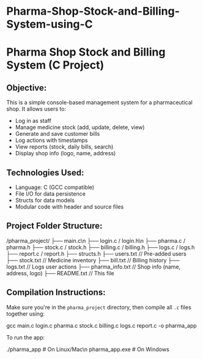 # Pharma-Shop-Stock-and-Billing-System-using-C

Pharma Shop Stock and Billing System (C Project)
================================================

Objective:
-------------
This is a simple console-based management system for a pharmaceutical shop. It allows users to:

- Log in as staff
- Manage medicine stock (add, update, delete, view)
- Generate and save customer bills
- Log actions with timestamps
- View reports (stock, daily bills, search)
- Display shop info (logo, name, address)

Technologies Used:
------------------------
- Language: C (GCC compatible)
- File I/O for data persistence
- Structs for data models
- Modular code with header and source files

Project Folder Structure:
-----------------------------
/pharma_project/
├── main.c\n
├── login.c / login.h\n
├── pharma.c / pharma.h
├── stock.c / stock.h
├── billing.c / billing.h
├── logs.c / logs.h
├── report.c / report.h
├── structs.h
├── users.txt // Pre-added users
├── stock.txt // Medicine inventory
├── bill.txt // Billing history
├── logs.txt // Logs user actions
├── pharma_info.txt // Shop info (name, address, logo)
├── README.txt // This file


Compilation Instructions:
-----------------------------
Make sure you're in the `pharma_project` directory, then compile all `.c` files together using:

gcc main.c login.c pharma.c stock.c billing.c logs.c report.c -o pharma_app

To run the app:

./pharma_app   # On Linux/Mac\n
pharma_app.exe # On Windows
